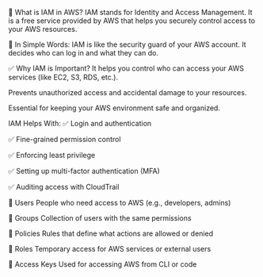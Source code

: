 🔐 What is IAM in AWS?
IAM stands for Identity and Access Management.
It is a free service provided by AWS that helps you securely control access to your AWS resources.

🧠 In Simple Words:
IAM is like the security guard of your AWS account.
It decides who can log in and what they can do.

✅ Why IAM is Important?
It helps you control who can access your AWS services (like EC2, S3, RDS, etc.).

Prevents unauthorized access and accidental damage to your resources.

Essential for keeping your AWS environment safe and organized.

 IAM Helps With:
✅ Login and authentication

✅ Fine-grained permission control

✅ Enforcing least privilege

✅ Setting up multi-factor authentication (MFA)

✅ Auditing access with CloudTrail


👤 Users	People who need access to AWS (e.g., developers, admins)

👥 Groups	Collection of users with the same permissions

🧾 Policies	Rules that define what actions are allowed or denied

🛂 Roles	Temporary access for AWS services or external users

🔑 Access Keys	Used for accessing AWS from CLI or code